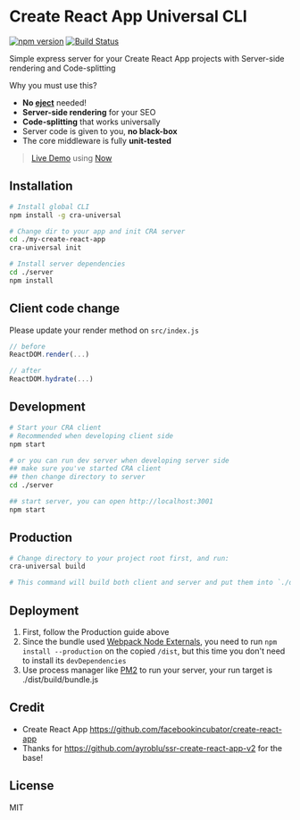 # Create React App Universal CLI

[![npm version](https://badge.fury.io/js/cra-universal.svg)](https://badge.fury.io/js/cra-universal)
[![Build Status](https://travis-ci.org/antonybudianto/cra-universal.svg?branch=master)](https://travis-ci.org/antonybudianto/cra-universal)

Simple express server for your Create React App projects with Server-side rendering and Code-splitting

Why you must use this?
- **No [eject](https://github.com/facebookincubator/create-react-app/blob/master/packages/react-scripts/template/README.md#npm-run-eject)** needed!
- **Server-side rendering** for your SEO
- **Code-splitting** that works universally
- Server code is given to you, **no black-box**
- The core middleware is fully **unit-tested**

> [Live Demo](https://cra-universal.now.sh/) using [Now](https://zeit.co/)

## Installation
```sh
# Install global CLI
npm install -g cra-universal

# Change dir to your app and init CRA server
cd ./my-create-react-app
cra-universal init

# Install server dependencies
cd ./server
npm install
```

## Client code change
Please update your render method on `src/index.js`
```js
// before
ReactDOM.render(...)

// after
ReactDOM.hydrate(...)
```

## Development
```sh
# Start your CRA client
# Recommended when developing client side
npm start

# or you can run dev server when developing server side
## make sure you've started CRA client
## then change directory to server
cd ./server

## start server, you can open http://localhost:3001
npm start
```

## Production
```sh
# Change directory to your project root first, and run:
cra-universal build

# This command will build both client and server and put them into `./dist`
```

## Deployment
1. First, follow the Production guide above
2. Since the bundle used [Webpack Node Externals](https://www.npmjs.com/package/webpack-node-externals), you need to run `npm install --production` on the copied `/dist`, but this time you don't need to install its `devDependencies`
3. Use process manager like [PM2](https://github.com/Unitech/pm2) to run your server, your run target is ./dist/build/bundle.js

## Credit
- Create React App https://github.com/facebookincubator/create-react-app
- Thanks for https://github.com/ayroblu/ssr-create-react-app-v2 for the base!

## License
MIT
